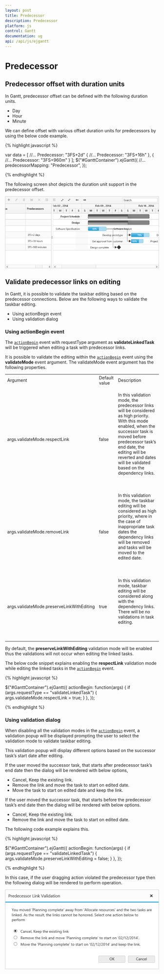 ```yaml
---
layout: post
title: Predecessor
description: Predecessor
platform: js
control: Gantt
documentation: ug
api: /api/js/ejgantt
---
```


# Predecessor

## Predecessor offset with duration units

In Gantt, predecessor offset can be defined with the following duration units. 

* Day
* Hour
* Minute

We can define offset with various offset duration units for predecessors by using the below code example.

{% highlight javascript %}

var data = [
    //...
    Predecessor: "3FS+2d" { 
        //...
        Predecessor: "3FS+16h"
    },
    { 
        //...
        Predecessor: "3FS+960m"
    }
];
$("#GanttContainer").ejGantt({
    //...
    predecessorMapping: "Predecessor",
});

{% endhighlight %}

The following screen shot depicts the duration unit support in the predecessor offset.

![](Predecessor_images/Predecessor_img1.png)

## Validate predecessor links on editing

In Gantt, it is possible to validate the taskbar editing based on the predecessor connections. Below are the following ways to validate the taskbar editing.

* Using actionBegin event 
* Using validation dialog

### Using actionBegin event


The [`actionBegin`](/api/js/ejgantt#events:actionbegin) event with requestType argument as **validateLinkedTask** will be triggered when editing a task with predecessor links.

It is possible to validate the editing within the [`actionBegin`](/api/js/ejgantt#events:actionbegin) event using the **validateMode** event argument. The validateMode event argument has the following properties.

<table>
<tr>
<td>
Argument<br/><br/></td><td>
Default value<br/><br/></td><td>
Description<br/><br/></td></tr>
<tr>
<td>
args.validateMode.respectLink<br/><br/></td><td>
false<br/><br/></td><td>
In this validation mode, the predecessor links will be considered as high priority. With this mode enabled, when the successor task is moved before predecessor task’s end date, the editing will be reverted and dates will be validated based on the dependency links.<br/><br/><br/><br/></td></tr>
<tr>
<td>
args.validateMode.removeLink<br/><br/></td><td>
false<br/><br/></td><td>
In this validation mode, the taskbar editing will be considered as high priority, where in the case of inappropriate task dates the dependency links will be removed and tasks will be moved to the edited date.<br/><br/><br/><br/></td></tr>
<tr>
<td>
args.validateMode.preserveLinkWithEditing<br/><br/></td><td>
true<br/><br/></td><td>
In this validation mode, taskbar editing will be considered along with the dependency links. There will be no validations in task editing.<br/><br/><br/><br/></td></tr>
</table>

By default, the **preserveLinkWithEditing** validation mode will be enabled thus the validations will not occur when editing the linked tasks. 

The below code snippet explains enabling the **respectLink** validation mode while editing the linked tasks in the [`actionBegin`](/api/js/ejgantt#events:actionbegin) event.


{% highlight javascript %}

$("#GanttContainer").ejGantt({
    actionBegin: function(args) {
        if (args.requestType == "validateLinkedTask") {
            args.validateMode.respectLink = true;
        }
    },
});

{% endhighlight %}

### Using validation dialog

When disabling all the validation modes in the [`actionBegin`](/api/js/ejgantt#events:actionbegin) event, a validation popup will be displayed prompting the user to select the validation mode to validate taskbar editing.

This validation popup will display different options based on the successor task’s start date after editing.

If the user moved the successor task, that starts after predecessor task’s end date then the dialog will be rendered with below options,

* Cancel, Keep the existing link.
* Remove the link and move the task to start on edited date.
* Move the task to start on edited date and keep the link.

If the user moved the successor task, that starts before the predecessor task’s end date then the dialog will be rendered with below options.

* Cancel, Keep the existing link.
* Remove the link and move the task to start on edited date.

The following code example explains this.


{% highlight javascript %}

$("#GanttContainer").ejGantt({
    actionBegin: function(args) {
        if (args.requestType == "validateLinkedTask") {
            args.validateMode.preserveLinkWithEditing = false;
        }
    },
});

{% endhighlight %}

In this case, if the user dragging action violated the predecessor type then the following dialog will be rendered to perform operation.

![](Predecessor_images/Predecessor_img2.png)




